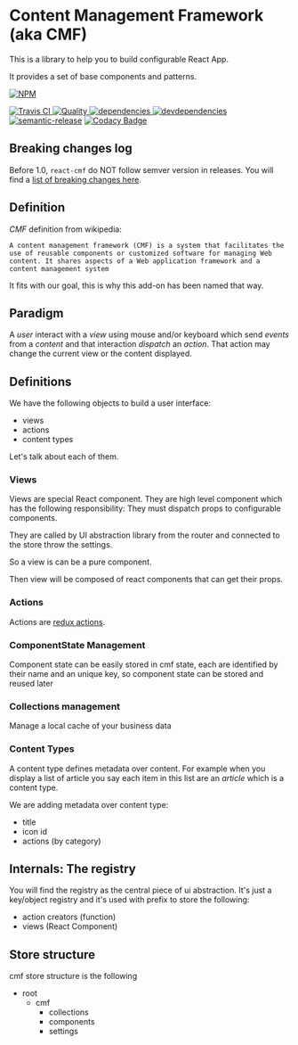 # Content Management Framework (aka CMF)

This is a library to help you to build configurable React App.

It provides a set of base components and patterns.

[![NPM][npm-icon] ][npm-url]

[![Travis CI][travis-ci-image] ][travis-ci-url]
[![Quality][quality-badge] ][quality-url]
[![dependencies][dependencies-image] ][dependencies-url]
[![devdependencies][devdependencies-image] ][devdependencies-url]
[![semantic-release](https://img.shields.io/badge/%20%20%F0%9F%93%A6%F0%9F%9A%80-semantic--release-e10079.svg)](https://github.com/semantic-release/semantic-release)
[![Codacy Badge](https://api.codacy.com/project/badge/Grade/f1e353b0f69c4cf99a4cb3f68b70ea7d)](https://www.codacy.com/app/Talend/react-cmf)

[npm-icon]: https://nodei.co/npm/react-cmf.png?downloads=true
[npm-url]: https://npmjs.org/package/react-cmf
[travis-ci-image]: https://travis-ci.org/Talend/react-cmf.svg?branch=master
[travis-ci-url]: https://travis-ci.org/Talend/react-cmf

[dependencies-image]: https://david-dm.org/Talend/react-cmf.png
[dependencies-url]: https://david-dm.org/Talend/react-cmf
[devdependencies-image]: https://david-dm.org/Talend/react-cmf/dev-status.png
[devdependencies-url]: https://david-dm.org/Talend/react-cmf#info=devDependencies

[quality-badge]: http://npm.packagequality.com/shield/react-cmf.svg
[quality-url]: http://packagequality.com/#?package=react-cmf


## Breaking changes log

Before 1.0, `react-cmf` do NOT follow semver version in releases.
You will find a [list of breaking changes here](https://github.com/Talend/react-cmf/blob/master/BREAKING_CHANGES_LOG.md).

## Definition

*CMF* definition from wikipedia:

```
A content management framework (CMF) is a system that facilitates the use of reusable components or customized software for managing Web content. It shares aspects of a Web application framework and a content management system
```

It fits with our goal, this is why this add-on has been named that way.

## Paradigm

A *user* interact with a *view* using mouse and/or keyboard which send *events* from a *content* and that interaction *dispatch* an *action*.
That action may change the current view or the content displayed.

## Definitions

We have the following objects to build a user interface:

* views
* actions
* content types

Let's talk about each of them.

### Views

Views are special React component. They are high level component which has the following responsibility:
They must dispatch props to configurable components.

They are called by UI abstraction library from the router and connected to the store throw the settings.

So a view is can be a pure component.

Then view will be composed of react components that can get their props.

### Actions

Actions are [redux actions](http://redux.js.org/docs/basics/Actions.html).

### ComponentState Management
Component state can be easily stored in cmf state, each are identified by their name and an unique key,
so component state can be stored and reused later

### Collections management
Manage a local cache of your business data

### Content Types

A content type defines metadata over content. For example when you display a list of article you say each item in this list are an *article* which is a content type.

We are adding metadata over content type:

* title
* icon id
* actions (by category)

## Internals: The registry

You will find the registry as the central piece of ui abstraction.
It's just a key/object registry and it's used with prefix to store the following:

* action creators (function)
* views (React Component)

## Store structure
cmf store structure is the following
* root
  * cmf
    * collections
    * components
    * settings
